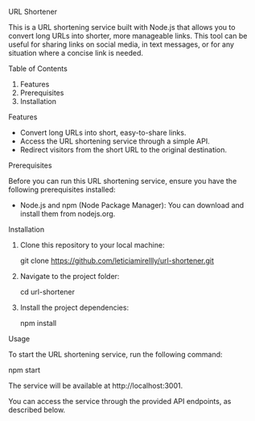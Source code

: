 URL Shortener

This is a URL shortening service built with Node.js that allows you to convert long URLs into shorter, more manageable links. This tool can be useful for sharing links on social media, in text messages, or for any situation where a concise link is needed.

Table of Contents

1. Features
2. Prerequisites
3. Installation

Features

- Convert long URLs into short, easy-to-share links.
- Access the URL shortening service through a simple API.
- Redirect visitors from the short URL to the original destination.

Prerequisites

Before you can run this URL shortening service, ensure you have the following prerequisites installed:

- Node.js and npm (Node Package Manager): You can download and install them from nodejs.org.

Installation

1. Clone this repository to your local machine:

   git clone https://github.com/leticiamirellly/url-shortener.git

2. Navigate to the project folder:

   cd url-shortener

3. Install the project dependencies:

   npm install

Usage

To start the URL shortening service, run the following command:

npm start

The service will be available at http://localhost:3001.

You can access the service through the provided API endpoints, as described below.
